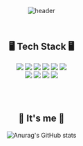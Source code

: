 <div align="center">

![header](https://capsule-render.vercel.app/api?type=waving&color=gradient&customColorList=0,2,3,5,7&height=200&section=header&text=Hello!%20I%27m%20Eun%20%F0%9F%90%A7%E2%9C%A8&fontSize=50&fontAlignY=40)

<br/>

## 🖥️ Tech Stack 🖥️

<img src="https://img.shields.io/badge/C++-00599C?style=for-the-badge&logo=C%2B%2B&logoColor=white"/> <img src="https://img.shields.io/badge/java-007396?style=for-the-badge&logo=java&logoColor=white"/>
<img src="https://img.shields.io/badge/Spring-6DB33F?style=for-the-badge&logo=Spring&logoColor=white"/>
<img src="https://img.shields.io/badge/Springboot-6DB33F?style=for-the-badge&logo=Springboot&logoColor=white"/>
<img src="https://img.shields.io/badge/jpa-59666C?style=for-the-badge&logo=hibernate&logoColor=white"/>
<img src="https://img.shields.io/badge/mysql-4479A1?style=for-the-badge&logo=mysql&logoColor=white"/> <br/>
<img src="https://img.shields.io/badge/HTML-E34F26?style=for-the-badge&logo=HTML5&logoColor=white"/>
<img src="https://img.shields.io/badge/css3-FF9933?style=for-the-badge&logo=CSS3&logoColor=white"/>
<img src="https://img.shields.io/badge/Javascript-F7DF1E?style=for-the-badge&logo=Javascript&logoColor=white"/>
<img src="https://img.shields.io/badge/react-61DAFB?style=for-the-badge&logo=react&logoColor=white"/>

<br/>
<br/>

## 🌱 It's me 🌱
![Anurag's GitHub stats](https://github-readme-stats.vercel.app/api?username=lse99&show_icons=true&theme=flag-india)
</div>
